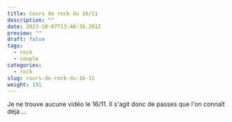 ```yaml
---
title: Cours de rock du 16/11
description: ""
date: 2023-10-07T13:48:39.291Z
preview: ""
draft: false
tags:
  - rock
  - couple
categories:
  - rock
slug: cours-de-rock-du-16-11
weight: 191
---
```


Je ne trouve aucune vidéo le 16/11. Il s'agit donc de passes que l'on connaît déjà ...
